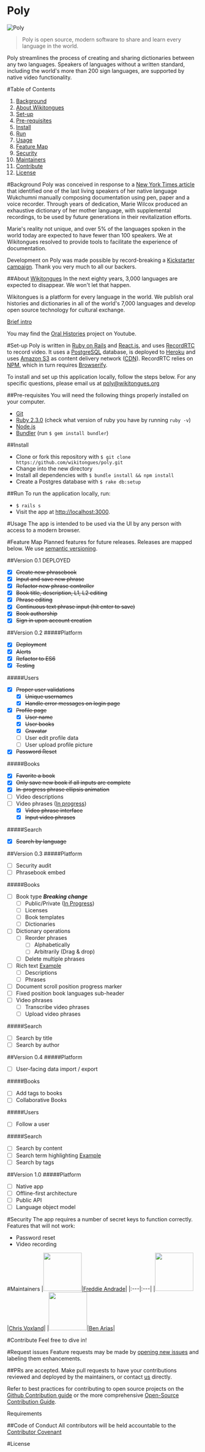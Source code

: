 # Poly

![Poly](https://raw.githubusercontent.com/wikitongues/poly/master/polyPoster.jpg)

> Poly is open source, modern software to share and learn every language in the world.

Poly streamlines the process of creating and sharing dictionaries between any two languages. Speakers of languages without a written standard, including the world's more than 200 sign languages, are supported by native video functionality.

#Table of Contents
1. [Background](#background)
  1. [About Wikitongues](#about-wikitongues)
1. [Set-up](#install)
  1. [Pre-requisites](#pre-requisits)
  1. [Install](#install)
  1. [Run](#run)
1. [Usage](#usage)
1. [Feature Map](#feature-map)
1. [Security](#security)
1. [Maintainers](#maintainers)
1. [Contribute](#contribute)
1. [License](#license)

#Background
Poly was conceived in response to a [New York Times article](https://www.nytimes.com/2014/08/19/opinion/who-speaks-wukchumni.html) that identified one of the last living speakers of her native language Wukchumni manually composing documentation using pen, paper and a voice recorder. Through years of dedication, Marie Wilcox produced an exhaustive dictionary of her mother language, with supplemental recordings, to be used by future generations in their revitalization efforts.

Marie's reality not unique, and over 5% of the languages spoken in the world today are expected to have fewer than 100 speakers. We at Wikitongues resolved to provide tools to facilitate the experience of documentation.

Development on Poly was made possible by record-breaking a [Kickstarter campaign](www.kck.st/poly). Thank you very much to all our backers.

##About [Wikitongues](www.wikitongues.org)
In the next eighty years, 3,000 languages are expected to disappear. We won't let that happen.

Wikitongues is a platform for every language in the world. We publish oral histories and dictionaries in all of the world's 7,000 languages and develop open source technology for cultural exchange.

[Brief intro](https://youtu.be/54zMtbaDFL8)

You may find the [Oral Histories](https://youtube.com/wikitongues) project on Youtube.

#Set-up
Poly is written in [Ruby on Rails](http://rubyonrails.org/) and [React.js](https://facebook.github.io/react/), and uses [RecordRTC](recordrtc.org) to record video. It uses a [PostgreSQL](https://www.postgresql.org/) database, is deployed to [Heroku](heroku.com) and uses [Amazon S3](https://aws.amazon.com/s3) as content delivery network ([CDN](https://en.wikipedia.org/wiki/Content_delivery_network)). RecordRTC relies on [NPM](https://www.npmjs.com/), which in turn requires [Browserify](http://browserify.org/).

To install and set up this application locally, follow the steps below. For any specific questions, please email us at [poly@wikitongues.org](mailto:poly@wikitongues.org)

##Pre-requisites
You will need the following things properly installed on your computer.
* [Git](http://git-scm.com/)
* [Ruby 2.3.0](https://www.ruby-lang.org/en/downloads/) (check what version of ruby you have by running `ruby -v`)
* [Node.js](https://nodejs.org/en/)
* [Bundler](http://bundler.io/) (run `$ gem install bundler`)

##Install
* Clone or fork this repository with `$ git clone https://github.com/wikitongues/poly.git`
* Change into the new directory
* Install all dependencies with `$ bundle install && npm install`
* Create a Postgres database with `$ rake db:setup`

##Run
To run the application locally, run:
* `$ rails s`
* Visit the app at [http://localhost:3000](http://localhost:3000).

<!-- ## Alternative Workflow with Convox and Docker
An alternative to running poly that dispenses from installing prerequisites like ruby, Postgres, etc... locally is to use [docker](https://www.docker.com/) to run poly locally, namely via the [convox](https://convox.com/) cli.

* [Install docker](https://www.docker.com/products/docker) for your operating system
* [Install convox](https://dl.equinox.io/convox/convox/stable) for your operating system
* Clone or fork this repository with `git clone https://github.com/wikitongues/poly.git`
* Change into the new directory
* Run `bin/poly-setup` once to setup poly (will take a while the first time as docker images are downloaded and built)
* Run `bin/poly-start` to run poly locally (data will be persisted to `~/.convox/volumes/poly/database/var/lib/postgresql/`)
* Run `bin/poly-migrate` in case poly has some pending migrations
* Visit the app at [http://localhost:3000](http://localhost:3000). -->

#Usage
The app is intended to be used via the UI by any person with access to a modern browser.

#Feature Map
Planned features for future releases. Releases are mapped below. We use [semantic versioning](http://semver.org/).

##Version 0.1 DEPLOYED
- [x] ~~Create new phrasebook~~
- [x] ~~Input and save new phrase~~
- [x] ~~Refactor new phrase controller~~
- [x] ~~Book title, description, L1, L2 editing~~
- [x] ~~Phrase editing~~
- [x] ~~Continuous text phrase input (hit enter to save)~~
- [x] ~~Book authorship~~
- [x] ~~Sign in upon account creation~~

##Version 0.2
#####Platform
- [x] ~~Deployment~~
- [x] ~~Alerts~~
- [x] ~~Refactor to ES6~~
- [x] ~~Testing~~

#####Users
- [x] ~~Proper user validations~~
  - [x] ~~Unique usernames~~
  - [x] ~~Handle error messages on login page~~
- [x] ~~Profile page~~
  - [x] ~~User name~~
  - [x] ~~User books~~
  - [x] ~~Gravatar~~
  - [ ] User edit profile data
  - [ ] User upload profile picture
- [x] ~~Password Reset~~

#####Books
- [x] ~~Favorite a book~~
- [x] ~~Only save new book if all inputs are complete~~
- [x] ~~In-progress phrase ellipsis animation~~
- [ ] Video descriptions
- [ ] Video phrases ([In progress](https://github.com/wikitongues/poly/tree/video-comp-ben))
  - [x] ~~Video phrase interface~~
  - [x] ~~Input video phrases~~

#####Search
- [x] ~~Search by language~~

##Version  0.3
#####Platform
- [ ] Security audit
- [ ] Phrasebook embed

#####Books
- [ ] Book type ***Breaking change***
  - [ ] Public/Private ([In Progress](https://github.com/wikitongues/poly/tree/draft-books))
  - [ ] Licenses
  - [ ] Book templates
  - [ ] Dictionaries
- [ ] Dictionary operations
  - [ ] Reorder phrases
    - [ ] Alphabetically
    - [ ] Arbitrarily (Drag & drop)
  - [ ] Delete multiple phrases
- [ ] Rich text [Example](https://facebook.github.io/draft-js/docs/overview.html#content)
  - [ ] Descriptions
  - [ ] Phrases
- [ ] Document scroll position progress marker
- [ ] Fixed position book languages sub-header
- [ ] Video phrases
  - [ ] Transcribe video phrases
  - [ ] Upload video phrases

#####Search
- [ ] Search by title
- [ ] Search by author

##Version 0.4
#####Platform
- [ ] User-facing data import / export

#####Books
- [ ] Add tags to books
- [ ] Collaborative Books

#####Users
- [ ] Follow a user

#####Search
- [ ] Search by content
- [ ] Search term highlighting [Example](https://github.com/bvaughn/react-highlight-words)
- [ ] Search by tags

##Version 1.0
#####Platform
- [ ] Native app
- [ ] Offline-first architecture
- [ ] Public API
- [ ] Language object model

#Security
The app requires a number of secret keys to function correctly. Features that will not work:
* Password reset
* Video recording

#Maintainers
|<img src="https://avatars1.githubusercontent.com/u/2080065?v=3&s=100" width="100px"/>|[Freddie Andrade](https://github.com/FredericoAndrade)|
|:---|:---|
|<img src="https://avatars3.githubusercontent.com/u/2336288?v=3&s=100" width="100px"/>|[Chris Voxland](https://github.com/ChrisVoxland)|
|<img src="https://avatars1.githubusercontent.com/u/12382534?v=3&s=100" width="100px"/>|[Ben Arias](https://github.com/bjlaa)|



#Contribute
Feel free to dive in!

#Request issues
Feature requests may be made by [opening new issues](https://github.com/wikitongues/poly/issues/new) and labeling them enhancements.

##PRs are accepted.
Make pull requests to have your contributions reviewed and deployed by the maintainers, or contact [us](mailto:poly@wikitongues.org) directly.

Refer to best practices for contributing to open source projects on the [Github Contribution guide](https://guides.github.com/activities/contributing-to-open-source/) or the more comprehensive [Open-Source Contribution Guide](http://www.contribution-guide.org/).

Requirements

##Code of Conduct
All contributors will be held accountable to the [Contributor Covenant](http://contributor-covenant.org/version/1/4/)

#License






<!-- ### Community -->
<!-- Join us on our open [Slack](http://wikitongues-slack.herokuapp.com/) channel. -->
